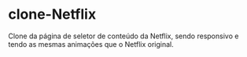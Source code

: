 # clone-Netflix
Clone da página de seletor de conteúdo da Netflix, sendo responsivo e tendo as mesmas animações que o Netflix original.
